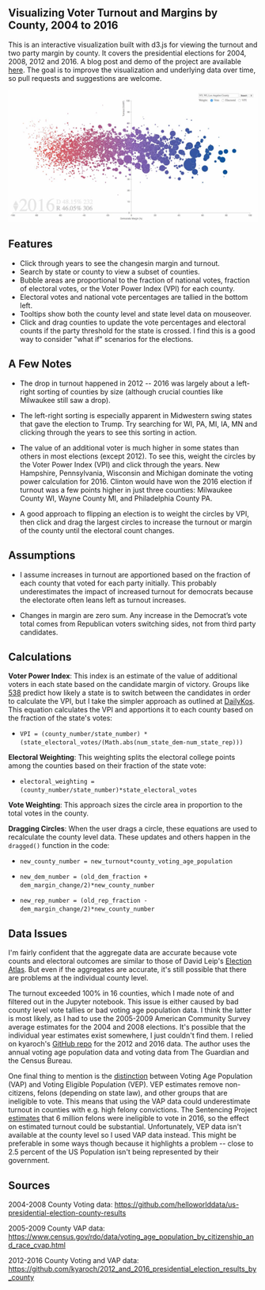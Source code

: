 ## Visualizing Voter Turnout and Margins by County, 2004 to 2016

This is an interactive visualization built with d3.js for viewing the turnout and two party margin by county.  It covers the presidential elections for 2004, 2008, 2012 and 2016.  A blog post and demo of the project are available [here](https://pstblog.com/2017/06/05/national-election-vis).  The goal is to improve the visualization and underlying data over time, so pull requests and suggestions are welcome. 

![Example Image](example_small.jpg) 

## Features 

* Click through years to see the changesin margin and turnout. 
* Search by state or county to view a subset of counties. 
* Bubble areas are proportional to the fraction of national votes, fraction of electoral votes, or the Voter Power Index (VPI) for each county.  
* Electoral votes and national vote percentages are tallied in the bottom left.
* Tooltips show both the county level and state level data on mouseover.
* Click and drag counties to update the vote percentages and electoral counts if the party threshold for the state is crossed.  I find this is a good way to consider "what if" scenarios for the elections.   

## A Few Notes

* The drop in turnout happened in 2012 -- 2016 was largely about a left-right sorting of counties by size (although crucial counties like Milwaukee still saw a drop).  

* The left-right sorting is especially apparent in Midwestern swing states that gave the election to Trump.  Try searching for WI, PA, MI, IA, MN and clicking through the years to see this sorting in action. 

* The value of an additional voter is much higher in some states than others in most elections (except 2012).  To see this, weight the circles by the Voter Power Index (VPI) and click through the years.  New Hampshire, Pennsylvania, Wisconsin and Michigan dominate the voting power calculation for 2016.  Clinton would have won the 2016 election if turnout was a few points higher in just three counties: Milwaukee County WI, Wayne County MI, and Philadelphia County PA.  

* A good approach to flipping an election is to weight the circles by VPI, then click and drag the largest circles to increase the turnout or margin of the county until the electoral count changes.

## Assumptions

* I assume increases in turnout are apportioned based on the fraction of each county that voted for each party initially.  This probably underestimates the impact of increased turnout for democrats because the electorate often leans left as turnout increases. 

* Changes in margin are zero sum. Any increase in the Democrat’s vote total comes from Republican voters switching sides, not from third party candidates.


## Calculations

**Voter Power Index**:  This index is an estimate of the value of additional voters in each state based on the candidate margin of victory.  Groups like [538](https://fivethirtyeight.com/features/a-users-guide-to-fivethirtyeights-2016-general-election-forecast/) predict how likely a state is to switch between the candidates in order to calculate the VPI, but I take the simpler approach as outlined at [DailyKos](http://www.dailykos.com/story/2016/12/19/1612252/-Voter-Power-Index-Just-How-Much-Does-the-Electoral-College-Distort-the-Value-of-Your-Vote).  This equation calculates the VPI and apportions it to each county based on the fraction of the state's votes:

* `VPI = (county_number/state_number) * (state_electoral_votes/(Math.abs(num_state_dem-num_state_rep)))`

**Electoral Weighting**:  This weighting splits the electoral college points among the counties based on their fraction of the state vote: 

* `electoral_weighting = (county_number/state_number)*state_electoral_votes`

**Vote Weighting**: This approach sizes the circle area in proportion to the total votes in the county.

**Dragging Circles**: When the user drags a circle, these equations are used to recalculate the county level data.  These updates and others happen in the `dragged()` function in the code:

* `new_county_number = new_turnout*county_voting_age_population`

* `new_dem_number = (old_dem_fraction + dem_margin_change/2)*new_county_number`

* `new_rep_number = (old_rep_fraction - dem_margin_change/2)*new_county_number`
  

## Data Issues

I'm fairly confident that the aggregate data are accurate because vote counts and electoral outcomes are similar to those of David Leip's [Election Atlas](http://uselectionatlas.org/).  But even if the aggregates are accurate, it's still possible that there are problems at the individual county level.   

The turnout exceeded 100% in 16 counties, which I made note of and filtered out in the Jupyter notebook.  This issue is either caused by bad county level vote tallies or bad voting age population data.  I think the latter is most likely, as I had to use the 2005-2009 American Community Survey average estimates for the 2004 and 2008 elections.  It's possible that the individual year estimates exist somewhere, I just couldn't find them.  I relied on kyaroch's [GitHub repo](https://github.com/kyaroch/2012_and_2016_presidential_election_results_by_county) for the 2012 and 2016 data.  The author uses the annual voting age population data and voting data from The Guardian and the Census Bureau. 

One final thing to mention is the [distinction](http://www.electproject.org/home/voter-turnout/faq/denominator) between Voting Age Population (VAP) and Voting Eligible Population (VEP).  VEP estimates remove non-citizens, felons (depending on state law), and other groups that are ineligible to vote.  This means that using the VAP data could underestimate turnout in counties with e.g. high felony convictions.  The Sentencing Project [estimates](http://www.pewtrusts.org/en/research-and-analysis/blogs/stateline/2016/10/10/more-than-six-million-felons-cant-vote-in-2016) that 6 million felons were ineligible to vote in 2016, so the effect on estimated turnout could be substantial.  Unfortunately, VEP data isn't available at the county level so I used VAP data instead.  This might be preferable in some ways though because it highlights a problem -- close to 2.5 percent of the US Population isn't being represented by their government.      

## Sources

2004-2008 County Voting data: https://github.com/helloworlddata/us-presidential-election-county-results

2005-2009 County VAP data: https://www.census.gov/rdo/data/voting_age_population_by_citizenship_and_race_cvap.html

2012-2016 County Voting and VAP data: https://github.com/kyaroch/2012_and_2016_presidential_election_results_by_county

